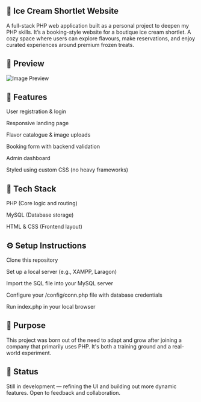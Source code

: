 ## 🍦 Ice Cream Shortlet Website
A full-stack PHP web application built as a personal project to deepen my PHP skills. It’s a booking-style website for a boutique ice cream shortlet. A cozy space where users can explore flavours, make reservations, and enjoy curated experiences around premium frozen treats.

## 📸 Preview

![Image Preview](../main/image/Login_page.jpg)

## 🚀 Features
User registration & login

Responsive landing page

Flavor catalogue & image uploads

Booking form with backend validation

Admin dashboard

Styled using custom CSS (no heavy frameworks)

## 🧱 Tech Stack
PHP (Core logic and routing)

MySQL (Database storage)

HTML & CSS (Frontend layout)


## ⚙️ Setup Instructions
Clone this repository

Set up a local server (e.g., XAMPP, Laragon)

Import the SQL file into your MySQL server

Configure your /config/conn.php file with database credentials

Run index.php in your local browser

## 🎯 Purpose
This project was born out of the need to adapt and grow after joining a company that primarily uses PHP. It's both a training ground and a real-world experiment.

## 📌 Status
Still in development — refining the UI and building out more dynamic features. Open to feedback and collaboration.
